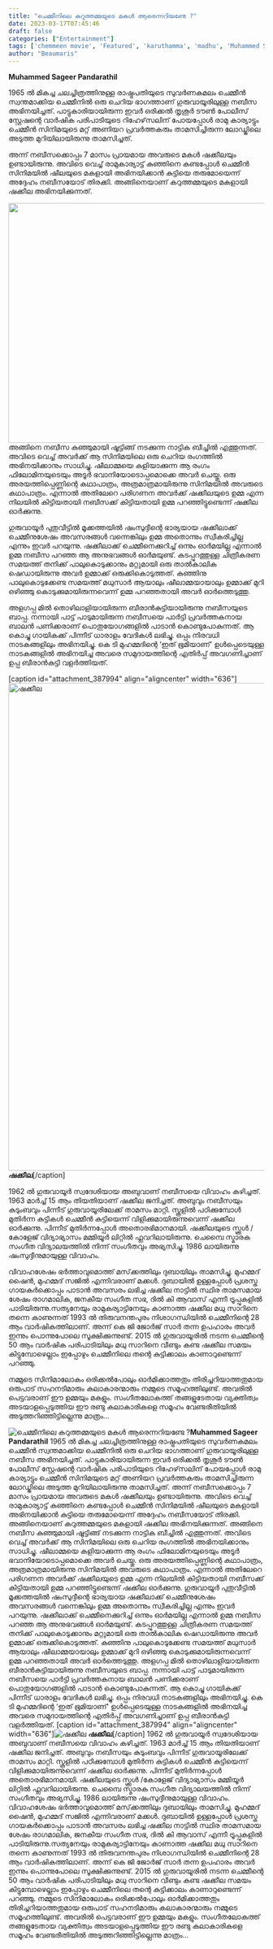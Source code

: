 ```yaml
---
title: "ചെമ്മീനിലെ കറുത്തമ്മയുടെ മകൾ ആരെന്നറിയണ്ടേ ?"
date: 2023-03-17T07:45:46
draft: false
categories: ["Entertainment"]
tags: ['chemmeen movie', 'Featured', 'karuthamma', 'madhu', 'Muhammed Sageer Pandarathil', 'sathyan', 'sheela']
author: "Beaumaris"
---
```


<strong>Muhammed Sageer Pandarathil</strong>

1965 ല്‍ മികച്ച ചലച്ചിത്രത്തിനുള്ള രാഷ്ട്രപതിയുടെ സുവര്‍ണകമലം ചെമ്മീന്‍ സ്വന്തമാക്കിയ ചെമ്മീനിൽ ഒരു ചെറിയ ഭാഗത്താണ് ഗുരുവായൂരിലുള്ള നബീസ അഭിനയിച്ചത്. പാട്ടുകാരിയായിരുന്ന ഇവർ ഒരിക്കല്‍ തൃശൂര്‍ ടൗൺ പോലീസ് സ്റ്റേഷന്റെ വാര്‍ഷിക പരിപാടിയുടെ റിഹേഴ്‌സലിന് പോയപ്പോള്‍ രാമു കാര്യാട്ടും ചെമ്മീന്‍ സിനിമയുടെ മറ്റ് അണിയറ പ്രവര്‍ത്തകരും താമസിച്ചിരുന്ന ലോഡ്ജിലെ അടുത്ത മുറിയിലായിരുന്നു താമസിച്ചത്.

അന്ന് നബീസക്കൊപ്പം 7 മാസം പ്രായമായ അവരുടെ മകൾ ഷക്കീലയും ഉണ്ടായിരുന്നു. അവിടെ വെച്ച് രാമുകാര്യാട്ട് കുഞ്ഞിനെ കണ്ടപ്പോൾ ചെമ്മീന്‍ സിനിമയില്‍ ഷീലയുടെ മകളായി അഭിനയിക്കാൻ കുട്ടിയെ തരുമോയെന്ന് അദ്ദേഹം നബീസയോട് തിരക്കി. അങ്ങിനെയാണ് കറുത്തമ്മയുടെ മകളായി ഷക്കീല അഭിനയിക്കുന്നത്.

<img class=" wp-image-387992 aligncenter" src="https://cdn.boolokam.com/articles/2023/03/55u5u-1024x543.jpg" alt="" width="891" height="472" />അങ്ങിനെ നബീസ കുഞ്ഞുമായി ഷൂട്ടിങ്ങ് നടക്കുന്ന നാട്ടിക ബീച്ചില്‍ എത്തുന്നത്. അവിടെ വെച്ച് അവർക്ക് ആ സിനിമയിലെ ഒരു ചെറിയ രംഗത്തില്‍ അഭിനയിക്കാനും സാധിച്ചു. ഷീലാമ്മയെ കളിയാക്കുന്ന ആ രംഗം ഫിലോമിനയുടെയും അടൂര്‍ ഭവാനിയോടൊപ്പമൊക്കെ അവർ ചെയ്തു. ഒരു അരയത്തിപ്പെണ്ണിന്റെ കഥാപാത്രം, അത്രമാത്രമായിരുന്നു സിനിമയില്‍ അവരുടെ കഥാപാത്രം. എന്നാല്‍ അതിലേറെ പരിഗണന അവർക്ക് ഷക്കീലയുടെ ഉമ്മ എന്ന നിലയില്‍ കിട്ടിയതായി നബീസക്ക് കിട്ടിയതായി ഉമ്മ പറഞ്ഞിട്ടുണ്ടെന്ന് ഷക്കീല ഓർക്കുന്നു.

ഗുരുവായൂർ പുതുവീട്ടിൽ മൂക്കത്തയിൽ ഷംസുദ്ദീന്റെ ഭാര്യയായ ഷക്കീലാക്ക് ചെമ്മീനുശേഷം അവസരങ്ങൾ വന്നെങ്കിലും ഉമ്മ അതൊന്നും സ്വീകരിച്ചില്ല എന്നും ഇവർ പറയുന്നു. ഷക്കീലാക്ക് ചെമ്മീനെക്കുറിച്ച് ഒന്നും ഓർമയില്ല എന്നാൽ ഉമ്മ നബീസ പറഞ്ഞ ആ അനുഭവങ്ങൾ ഓർമയുണ്ട്.
കടപ്പുറത്തുള്ള ചിത്രീകരണ സമയത്ത് തനിക്ക് പാലുകൊടുക്കാനും മറ്റുമായി ഒരു താല്‍കാലിക ഷെഡായിരുന്നു അവര്‍ ഉമ്മാക്ക് ഒരുക്കികൊടുത്തത്. കുഞ്ഞിനു പാലുകൊടുക്കേണ്ട സമയത്ത് മധുസാര്‍ ആയാലും ഷീലാമ്മയായാലും ഉമ്മാക്ക് മുറി ഒഴിഞ്ഞു കൊടുക്കുമായിരുന്നവെന്ന് ഉമ്മ പറഞ്ഞതായി അവർ ഓർത്തെടുത്തു.

അളഗപ്പ മിൽ തൊഴിലാളിയായിരുന്ന ബീരാൻകുട്ടിയായിരുന്നു നബീസയുടെ ബാപ്പ. നന്നായി പാട്ട് പാടുമായിരുന്ന നബീസയെ പാർട്ടി പ്രവർത്തകനായ ബാലൻ പണിക്കരാണ് പൊതുയോഗങ്ങളിൽ പാടാൻ കൊണ്ടുപോകുന്നത്. ആ കൊച്ചു ഗായികക്ക് പിന്നീട് ധാരാളം വേദികൾ ലഭിച്ചു. ഒപ്പം നിരവധി നാടകങ്ങളിലും അഭിനയിച്ചു. കെ ടി മുഹമ്മദിന്റെ ‘ഇത് ഭൂമിയാണ്' ഉൾപ്പെടെയുള്ള നാടകങ്ങളിൽ അഭിനയിച്ച അവരെ സമുദായത്തിന്റെ എതിർപ്പ് അവഗണിച്ചാണ് ഉപ്പ ബീരാൻകുട്ടി വളർത്തിയത്.

[caption id="attachment_387994" align="aligncenter" width="636"]<img class="size-full wp-image-387994" src="https://cdn.boolokam.com/articles/2023/03/r2r2-2.jpg" alt="ഷക്കീല" width="636" height="960" /> <strong>ഷക്കീല</strong>[/caption]

1962 ൽ ഗുരുവായൂർ സ്വദേശിയായ അബുവാണ് നബീസയെ വിവാഹം കഴിച്ചത്. 1963 മാർച്ച് 15 ആം തിയതിയാണ് ഷക്കീല ജനിച്ചത്. അബുവും നബീസയും കുടുംബവും പിന്നീട് ഗുരുവായൂരിലേക്ക് താമസം മാറ്റി. സ്കൂളിൽ പഠിക്കുമ്പോൾ മുതിർന്ന കുട്ടികൾ ചെമ്മീൻ കുട്ടിയെന്ന് വിളിക്കുമായിരുന്നുവെന്ന് ഷക്കീല ഓർക്കുന്നു. പിന്നീട് മുതിർന്നപ്പോൾ അതൊരഭിമാനമായി. ഷക്കീലയുടെ സ്ക്കൂൾ /കോളേജ് വിദ്യാഭ്യാസം മമ്മിയൂർ ലിറ്റിൽ ഫ്ലവറിലായിരുന്നു. ചെമ്പൈ സ്മാരക സംഗീത വിദ്യാലയത്തിൽ നിന്ന് സംഗീതവും അഭ്യസിച്ചു. 1986 ലായിരുന്നു ഷംസുദ്ദീനുമായുള്ള വിവാഹം.

വിവാഹശേഷം ഭർത്താവുമൊത്ത് മസ്‌ക്കത്തിലും ദുബായിലും താമസിച്ചു. മുഹമ്മദ് ഷൈൻ, മുഹമ്മദ് സജിൽ എന്നിവരാണ് മക്കൾ. ദുബായിൽ ഉള്ളപ്പോൾ പ്രശസ്ത ഗായകർക്കൊപ്പം പാടാൻ അവസരം ലഭിച്ച ഷക്കീല നാട്ടിൽ സ്ഥിര താമസമായ ശേഷം രാഗമാലിക, ജനകീയ സംഗീത സഭ, ദിൽ കി ആവാസ് എന്നീ ട്രൂപ്പുകളിൽ പാടിയിരുന്നു.സത്യനേയും രാമുകര്യാട്ടിനേയും കാണാത്ത ഷക്കീല മധു സാറിനെ തന്നെ കാണുന്നത് 1993 ൽ തിരുവനന്തപുരം നിശാഗന്ധിയിൽ ചെമ്മീനിന്റെ 28 ആം വാർഷികത്തിലാണ്. അന്ന് കെ ജി ജോർജ് സാർ തന്ന ഉപഹാരം അവർ ഇന്നും പൊന്നുപോലെ സൂക്ഷിക്കുന്നുണ്ട്‌. 2015 ൽ ഗുരുവായൂരിൽ നടന്ന ചെമ്മീന്റെ 50 ആം വാർഷിക പരിപാടിയിലും മധു സാറിനെ വീണ്ടും കണ്ട ഷക്കീല സമയം കിട്ടുമ്പോഴെല്ലാം ഇപ്പോഴും ചെമ്മീനിലെ തന്റെ കുട്ടിക്കാലം കാണാറുണ്ടെന്ന്‌ പറഞ്ഞു.

നമ്മുടെ സിനിമാലോകം ഒരിക്കല്‍പോലും ഓര്‍മിക്കാത്തതും തിരിച്ചറിയാത്തതുമായ ഒരുപാട് സഹനടിമാരും കലാകാരന്മാരും നമ്മുടെ സമൂഹത്തിലുണ്ട്. അവരിൽ പെട്ടവരാണ് ഈ ഉമ്മയും മകളും. സംഗീതലോകത്ത് തങ്ങളുടേതായ വ്യക്തിത്വം അടയാളപ്പെടുത്തിയ ഈ രണ്ടു കലാകാരികളെ സമൂഹം വേണ്ടരീതിയിൽ അടുത്തറിഞ്ഞിട്ടില്ലെന്നു മാത്രം...


![ചെമ്മീനിലെ കറുത്തമ്മയുടെ മകൾ ആരെന്നറിയണ്ടേ ?](https://cdn.boolokam.com/articles/2023/03/55u5u-1024x543.jpg)**Muhammed Sageer Pandarathil** 1965 ല്‍ മികച്ച ചലച്ചിത്രത്തിനുള്ള രാഷ്ട്രപതിയുടെ സുവര്‍ണകമലം ചെമ്മീന്‍ സ്വന്തമാക്കിയ ചെമ്മീനിൽ ഒരു ചെറിയ ഭാഗത്താണ് ഗുരുവായൂരിലുള്ള നബീസ അഭിനയിച്ചത്. പാട്ടുകാരിയായിരുന്ന ഇവർ ഒരിക്കല്‍ തൃശൂര്‍ ടൗൺ പോലീസ് സ്റ്റേഷന്റെ വാര്‍ഷിക പരിപാടിയുടെ റിഹേഴ്‌സലിന് പോയപ്പോള്‍ രാമു കാര്യാട്ടും ചെമ്മീന്‍ സിനിമയുടെ മറ്റ് അണിയറ പ്രവര്‍ത്തകരും താമസിച്ചിരുന്ന ലോഡ്ജിലെ അടുത്ത മുറിയിലായിരുന്നു താമസിച്ചത്. അന്ന് നബീസക്കൊപ്പം 7 മാസം പ്രായമായ അവരുടെ മകൾ ഷക്കീലയും ഉണ്ടായിരുന്നു. അവിടെ വെച്ച് രാമുകാര്യാട്ട് കുഞ്ഞിനെ കണ്ടപ്പോൾ ചെമ്മീന്‍ സിനിമയില്‍ ഷീലയുടെ മകളായി അഭിനയിക്കാൻ കുട്ടിയെ തരുമോയെന്ന് അദ്ദേഹം നബീസയോട് തിരക്കി. അങ്ങിനെയാണ് കറുത്തമ്മയുടെ മകളായി ഷക്കീല അഭിനയിക്കുന്നത്. അങ്ങിനെ നബീസ കുഞ്ഞുമായി ഷൂട്ടിങ്ങ് നടക്കുന്ന നാട്ടിക ബീച്ചില്‍ എത്തുന്നത്. അവിടെ വെച്ച് അവർക്ക് ആ സിനിമയിലെ ഒരു ചെറിയ രംഗത്തില്‍ അഭിനയിക്കാനും സാധിച്ചു. ഷീലാമ്മയെ കളിയാക്കുന്ന ആ രംഗം ഫിലോമിനയുടെയും അടൂര്‍ ഭവാനിയോടൊപ്പമൊക്കെ അവർ ചെയ്തു. ഒരു അരയത്തിപ്പെണ്ണിന്റെ കഥാപാത്രം, അത്രമാത്രമായിരുന്നു സിനിമയില്‍ അവരുടെ കഥാപാത്രം. എന്നാല്‍ അതിലേറെ പരിഗണന അവർക്ക് ഷക്കീലയുടെ ഉമ്മ എന്ന നിലയില്‍ കിട്ടിയതായി നബീസക്ക് കിട്ടിയതായി ഉമ്മ പറഞ്ഞിട്ടുണ്ടെന്ന് ഷക്കീല ഓർക്കുന്നു. ഗുരുവായൂർ പുതുവീട്ടിൽ മൂക്കത്തയിൽ ഷംസുദ്ദീന്റെ ഭാര്യയായ ഷക്കീലാക്ക് ചെമ്മീനുശേഷം അവസരങ്ങൾ വന്നെങ്കിലും ഉമ്മ അതൊന്നും സ്വീകരിച്ചില്ല എന്നും ഇവർ പറയുന്നു. ഷക്കീലാക്ക് ചെമ്മീനെക്കുറിച്ച് ഒന്നും ഓർമയില്ല എന്നാൽ ഉമ്മ നബീസ പറഞ്ഞ ആ അനുഭവങ്ങൾ ഓർമയുണ്ട്. കടപ്പുറത്തുള്ള ചിത്രീകരണ സമയത്ത് തനിക്ക് പാലുകൊടുക്കാനും മറ്റുമായി ഒരു താല്‍കാലിക ഷെഡായിരുന്നു അവര്‍ ഉമ്മാക്ക് ഒരുക്കികൊടുത്തത്. കുഞ്ഞിനു പാലുകൊടുക്കേണ്ട സമയത്ത് മധുസാര്‍ ആയാലും ഷീലാമ്മയായാലും ഉമ്മാക്ക് മുറി ഒഴിഞ്ഞു കൊടുക്കുമായിരുന്നവെന്ന് ഉമ്മ പറഞ്ഞതായി അവർ ഓർത്തെടുത്തു. അളഗപ്പ മിൽ തൊഴിലാളിയായിരുന്ന ബീരാൻകുട്ടിയായിരുന്നു നബീസയുടെ ബാപ്പ. നന്നായി പാട്ട് പാടുമായിരുന്ന നബീസയെ പാർട്ടി പ്രവർത്തകനായ ബാലൻ പണിക്കരാണ് പൊതുയോഗങ്ങളിൽ പാടാൻ കൊണ്ടുപോകുന്നത്. ആ കൊച്ചു ഗായികക്ക് പിന്നീട് ധാരാളം വേദികൾ ലഭിച്ചു. ഒപ്പം നിരവധി നാടകങ്ങളിലും അഭിനയിച്ചു. കെ ടി മുഹമ്മദിന്റെ ‘ഇത് ഭൂമിയാണ്' ഉൾപ്പെടെയുള്ള നാടകങ്ങളിൽ അഭിനയിച്ച അവരെ സമുദായത്തിന്റെ എതിർപ്പ് അവഗണിച്ചാണ് ഉപ്പ ബീരാൻകുട്ടി വളർത്തിയത്. [caption id="attachment_387994" align="aligncenter" width="636"]![ഷക്കീല](https://cdn.boolokam.com/articles/2023/03/r2r2-2.jpg) **ഷക്കീല**[/caption] 1962 ൽ ഗുരുവായൂർ സ്വദേശിയായ അബുവാണ് നബീസയെ വിവാഹം കഴിച്ചത്. 1963 മാർച്ച് 15 ആം തിയതിയാണ് ഷക്കീല ജനിച്ചത്. അബുവും നബീസയും കുടുംബവും പിന്നീട് ഗുരുവായൂരിലേക്ക് താമസം മാറ്റി. സ്കൂളിൽ പഠിക്കുമ്പോൾ മുതിർന്ന കുട്ടികൾ ചെമ്മീൻ കുട്ടിയെന്ന് വിളിക്കുമായിരുന്നുവെന്ന് ഷക്കീല ഓർക്കുന്നു. പിന്നീട് മുതിർന്നപ്പോൾ അതൊരഭിമാനമായി. ഷക്കീലയുടെ സ്ക്കൂൾ /കോളേജ് വിദ്യാഭ്യാസം മമ്മിയൂർ ലിറ്റിൽ ഫ്ലവറിലായിരുന്നു. ചെമ്പൈ സ്മാരക സംഗീത വിദ്യാലയത്തിൽ നിന്ന് സംഗീതവും അഭ്യസിച്ചു. 1986 ലായിരുന്നു ഷംസുദ്ദീനുമായുള്ള വിവാഹം. വിവാഹശേഷം ഭർത്താവുമൊത്ത് മസ്‌ക്കത്തിലും ദുബായിലും താമസിച്ചു. മുഹമ്മദ് ഷൈൻ, മുഹമ്മദ് സജിൽ എന്നിവരാണ് മക്കൾ. ദുബായിൽ ഉള്ളപ്പോൾ പ്രശസ്ത ഗായകർക്കൊപ്പം പാടാൻ അവസരം ലഭിച്ച ഷക്കീല നാട്ടിൽ സ്ഥിര താമസമായ ശേഷം രാഗമാലിക, ജനകീയ സംഗീത സഭ, ദിൽ കി ആവാസ് എന്നീ ട്രൂപ്പുകളിൽ പാടിയിരുന്നു.സത്യനേയും രാമുകര്യാട്ടിനേയും കാണാത്ത ഷക്കീല മധു സാറിനെ തന്നെ കാണുന്നത് 1993 ൽ തിരുവനന്തപുരം നിശാഗന്ധിയിൽ ചെമ്മീനിന്റെ 28 ആം വാർഷികത്തിലാണ്. അന്ന് കെ ജി ജോർജ് സാർ തന്ന ഉപഹാരം അവർ ഇന്നും പൊന്നുപോലെ സൂക്ഷിക്കുന്നുണ്ട്‌. 2015 ൽ ഗുരുവായൂരിൽ നടന്ന ചെമ്മീന്റെ 50 ആം വാർഷിക പരിപാടിയിലും മധു സാറിനെ വീണ്ടും കണ്ട ഷക്കീല സമയം കിട്ടുമ്പോഴെല്ലാം ഇപ്പോഴും ചെമ്മീനിലെ തന്റെ കുട്ടിക്കാലം കാണാറുണ്ടെന്ന്‌ പറഞ്ഞു. നമ്മുടെ സിനിമാലോകം ഒരിക്കല്‍പോലും ഓര്‍മിക്കാത്തതും തിരിച്ചറിയാത്തതുമായ ഒരുപാട് സഹനടിമാരും കലാകാരന്മാരും നമ്മുടെ സമൂഹത്തിലുണ്ട്. അവരിൽ പെട്ടവരാണ് ഈ ഉമ്മയും മകളും. സംഗീതലോകത്ത് തങ്ങളുടേതായ വ്യക്തിത്വം അടയാളപ്പെടുത്തിയ ഈ രണ്ടു കലാകാരികളെ സമൂഹം വേണ്ടരീതിയിൽ അടുത്തറിഞ്ഞിട്ടില്ലെന്നു മാത്രം...

